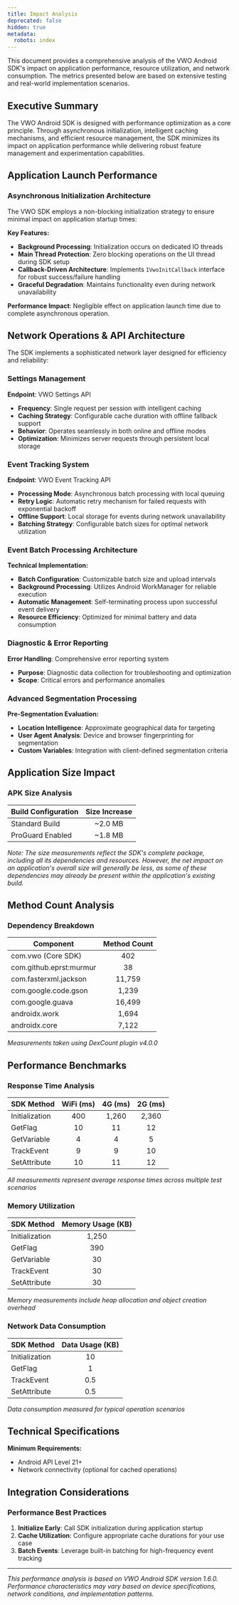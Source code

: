 ```yaml
---
title: Impact Analysis
deprecated: false
hidden: true
metadata:
  robots: index
---
```

This document provides a comprehensive analysis of the VWO Android SDK's impact on application performance, resource utilization, and network consumption. The metrics presented below are based on extensive testing and real-world implementation scenarios.

## Executive Summary

The VWO Android SDK is designed with performance optimization as a core principle. Through asynchronous initialization, intelligent caching mechanisms, and efficient resource management, the SDK minimizes its impact on application performance while delivering robust feature management and experimentation capabilities.

## Application Launch Performance

### Asynchronous Initialization Architecture

The VWO SDK employs a non-blocking initialization strategy to ensure minimal impact on application startup times:

**Key Features:**
- **Background Processing**: Initialization occurs on dedicated IO threads
- **Main Thread Protection**: Zero blocking operations on the UI thread during SDK setup
- **Callback-Driven Architecture**: Implements `IVwoInitCallback` interface for robust success/failure handling
- **Graceful Degradation**: Maintains functionality even during network unavailability

**Performance Impact**: Negligible effect on application launch time due to complete asynchronous operation.

## Network Operations & API Architecture

The SDK implements a sophisticated network layer designed for efficiency and reliability:

### Settings Management

**Endpoint**: VWO Settings API
- **Frequency**: Single request per session with intelligent caching
- **Caching Strategy**: Configurable cache duration with offline fallback support
- **Behavior**: Operates seamlessly in both online and offline modes
- **Optimization**: Minimizes server requests through persistent local storage

### Event Tracking System

**Endpoint**: VWO Event Tracking API
- **Processing Mode**: Asynchronous batch processing with local queuing
- **Retry Logic**: Automatic retry mechanism for failed requests with exponential backoff
- **Offline Support**: Local storage for events during network unavailability
- **Batching Strategy**: Configurable batch sizes for optimal network utilization

### Event Batch Processing Architecture

**Technical Implementation:**
- **Batch Configuration**: Customizable batch size and upload intervals
- **Background Processing**: Utilizes Android WorkManager for reliable execution
- **Automatic Management**: Self-terminating process upon successful event delivery
- **Resource Efficiency**: Optimized for minimal battery and data consumption

### Diagnostic & Error Reporting

**Error Handling**: Comprehensive error reporting system
- **Purpose**: Diagnostic data collection for troubleshooting and optimization
- **Scope**: Critical errors and performance anomalies

### Advanced Segmentation Processing

**Pre-Segmentation Evaluation:**
- **Location Intelligence**: Approximate geographical data for targeting
- **User Agent Analysis**: Device and browser fingerprinting for segmentation
- **Custom Variables**: Integration with client-defined segmentation criteria

## Application Size Impact

### APK Size Analysis

| Build Configuration | Size Increase |
|---------------------|:-------------:|
| Standard Build      | ~2.0 MB       |
| ProGuard Enabled    | ~1.8 MB       |

*Note: The size measurements reflect the SDK's complete package, including all its dependencies and resources. However, the net impact on an application's overall size will generally be less, as some of these dependencies may already be present within the application's existing build.*

## Method Count Analysis

### Dependency Breakdown

| Component                   | Method Count |
|-----------------------------|:------------:|
| com.vwo (Core SDK)          |     402      |
| com.github.eprst:murmur     |      38      |
| com.fasterxml.jackson       |   11,759     |
| com.google.code.gson        |    1,239     |
| com.google.guava            |   16,499     |
| androidx.work               |    1,694     |
| androidx.core               |    7,122     |


*Measurements taken using DexCount plugin v4.0.0*

## Performance Benchmarks

### Response Time Analysis

| SDK Method     | WiFi (ms) | 4G (ms) | 2G (ms) |
|----------------|:---------:|:-------:|:-------:|
| Initialization |    400    |  1,260  |  2,360  |
| GetFlag        |     10    |    11   |    12   |
| GetVariable    |      4    |     4   |     5   |
| TrackEvent     |      9    |     9   |    10   |
| SetAttribute   |     10    |    11   |    12   |

*All measurements represent average response times across multiple test scenarios*

### Memory Utilization

| SDK Method     | Memory Usage (KB) |
|----------------|:-----------------:|
| Initialization |      1,250        |
| GetFlag        |       390         |
| GetVariable    |        30         |
| TrackEvent     |        30         |
| SetAttribute   |        30         |

*Memory measurements include heap allocation and object creation overhead*

### Network Data Consumption

| SDK Method     | Data Usage (KB) |
|----------------|:---------------:|
| Initialization |       10        |
| GetFlag        |        1        |
| TrackEvent     |       0.5       |
| SetAttribute   |       0.5       |

*Data consumption measured for typical operation scenarios*

## Technical Specifications

**Minimum Requirements:**
- Android API Level 21+
- Network connectivity (optional for cached operations)


## Integration Considerations

### Performance Best Practices

1. **Initialize Early**: Call SDK initialization during application startup
2. **Cache Utilization**: Configure appropriate cache durations for your use case
3. **Batch Events**: Leverage built-in batching for high-frequency event tracking


---

*This performance analysis is based on VWO Android SDK version 1.6.0. Performance characteristics may vary based on device specifications, network conditions, and implementation patterns.*